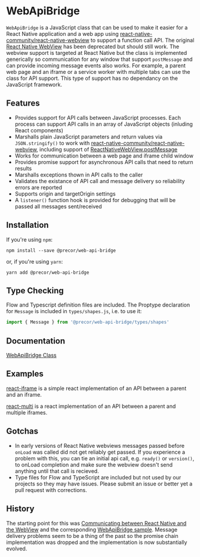 # WebApiBridge

`WebApiBridge` is a JavaScript class that can be used to make it easier for a React Native application and a web app using [react-native-community/react-native-webview](https://github.com/react-native-community/react-native-webview) to support a function call API. The original [React Native WebView](https://facebook.github.io/react-native/docs/webview.html) has been deprecated but should still work. The webview support is targeted at React Native but the class is implemented generically so communication for any window that support `postMessage` and can provide incoming message events also works. For example, a parent web page and an iframe or a service worker with multiple tabs can use the class for API support. This type of support has no dependancy on the JavaScript framework.

## Features

* Provides support for API calls between JavaScript processes. Each process can support API calls in an array of JavaScript objects (inluding React components)
* Marshalls plain JavaScript parameters and return values via `JSON.stringify()` to work with [react-native-community/react-native-webview](https://github.com/react-native-community/react-native-webview), including support of [ReactNativeWebView.postMessage](https://github.com/react-native-community/react-native-webview/blob/cdbfc19cd20a0d96c9cbd13fcb8a32fcde77943b/docs/Guide.md#the-windowreactnativewebviewpostmessage-method-and-onmessage-prop)
* Works for communication between a web page and iframe child window
* Provides promise support for asynchronous API calls that need to return results
* Marshalls exceptions thown in API calls to the caller
* Validates the existance of API call and message delivery so reliability errors are reported
* Supports origin and targetOrigin settings
* A `listener()` function hook is provided for debugging that will be passed all messages sent/received

## Installation

If you're using `npm`:

```console
npm install --save @precor/web-api-bridge
```

or, if you're using `yarn`:

```console
yarn add @precor/web-api-bridge
```

## Type Checking

Flow and Typescript definition files are included. The Proptype declaration for `Message` is included in `types/shapes.js`, i.e. to use it:

```javascript
import { Message } from '@precor/web-api-bridge/types/shapes'
```

## Documentation

[WebApiBridge Class](./docs/WEBAPIBRIDGE.md)

## Examples

[react-iframe](https://precor.github.io/web-api-bridge/examples/react-iframe/DEMO.html) is a simple react implementation of an API between a parent and an iframe.

[react-multi](https://precor.github.io/web-api-bridge/examples/react-multi/DEMO.html) is a react implementation of an API between a parent and multiple iframes.

## Gotchas

* In early versions of React Native webviews messages passed before `onLoad` was called did not get reliably get passed. If you experience a problem with this, you can tie an initial api call, e.g. `ready()` or `version()`, to onLoad completion and make sure the webview doesn't send anything until that call is recieved.
* Type files for Flow and TypeScript are included but not used by our projects so they may have issues. Please submit an issue or better yet a pull request with corrections.

## History

The starting point for this was [Communicating between React Native and the WebView](https://medium.com/capriza-engineering/communicating-between-react-native-and-the-webview-ac14b8b8b91a) and the corresponding [WebApiBridge sample](https://gist.github.com/blankg/d5537a458b55b9d15cb4fd78258ad840). Message delivery problems seem to be a thing of the past so the promise chain implementation was dropped and the implementation is now substantially evolved.
